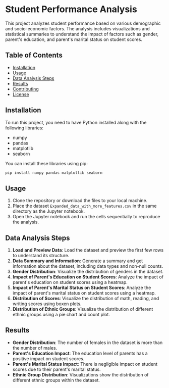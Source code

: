 # Student Performance Analysis

This project analyzes student performance based on various demographic and socio-economic factors. The analysis includes visualizations and statistical summaries to understand the impact of factors such as gender, parent's education, and parent's marital status on student scores.

## Table of Contents
- [Installation](#installation)
- [Usage](#usage)
- [Data Analysis Steps](#data-analysis-steps)
- [Results](#results)
- [Contributing](#contributing)
- [License](#license)

## Installation
To run this project, you need to have Python installed along with the following libraries:
- numpy
- pandas
- matplotlib
- seaborn

You can install these libraries using pip:
```sh
pip install numpy pandas matplotlib seaborn
```

## Usage
1. Clone the repository or download the files to your local machine.
2. Place the dataset `Expanded_data_with_more_features.csv` in the same directory as the Jupyter notebook.
3. Open the Jupyter notebook and run the cells sequentially to reproduce the analysis.

## Data Analysis Steps
1. **Load and Preview Data**: Load the dataset and preview the first few rows to understand its structure.
2. **Data Summary and Information**: Generate a summary and get information about the dataset, including data types and non-null counts.
3. **Gender Distribution**: Visualize the distribution of genders in the dataset.
4. **Impact of Parent's Education on Student Scores**: Analyze the impact of parent's education on student scores using a heatmap.
5. **Impact of Parent's Marital Status on Student Scores**: Analyze the impact of parent's marital status on student scores using a heatmap.
6. **Distribution of Scores**: Visualize the distribution of math, reading, and writing scores using boxen plots.
7. **Distribution of Ethnic Groups**: Visualize the distribution of different ethnic groups using a pie chart and count plot.

## Results
- **Gender Distribution**: The number of females in the dataset is more than the number of males.
- **Parent's Education Impact**: The education level of parents has a positive impact on student scores.
- **Parent's Marital Status Impact**: There is negligible impact on student scores due to their parent's marital status.
- **Ethnic Group Distribution**: Visualizations show the distribution of different ethnic groups within the dataset.

